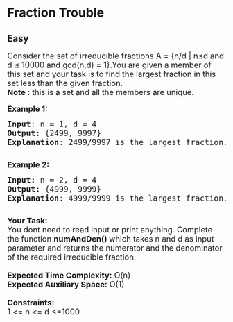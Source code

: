 # Fraction Trouble
## Easy 
<div class="problem-statement">
                <p></p><p><span style="font-size:18px">Consider the set of irreducible fractions A = {n/d | n≤d and d ≤ 10000 and gcd(n,d) = 1}.You are given a member of this set and your task is to find the largest fraction in this set less than the given fraction.<br>
<strong>Note</strong>&nbsp;: this&nbsp;is a set and all the members are unique.</span><br>
<br>
<span style="font-size:18px"><strong>Example 1:</strong></span></p>

<pre style="position: relative;"><span style="font-size:18px"><strong>Input</strong>: n = 1, d = 4
<strong>Output:</strong>&nbsp;{2499, 9997}&nbsp; 
<strong>Explanation</strong>: 2499/9997 is the largest fraction.
</span><div class="open_grepper_editor" title="Edit &amp; Save To Grepper"></div></pre>

<p><br>
<span style="font-size:18px"><strong>Example 2:</strong></span></p>

<pre style="position: relative;"><span style="font-size:18px"><strong>Input: </strong>n = 2, d = 4
<strong>Output:&nbsp;</strong>{4999, 9999}
<strong>Explanation</strong>: 4999/9999 is the largest fraction. 
</span><div class="open_grepper_editor" title="Edit &amp; Save To Grepper"></div></pre>

<p><br>
<span style="font-size:18px"><strong>Your Task:&nbsp;&nbsp;</strong><br>
You dont need to read input or print anything. Complete the function <strong>numAndDen()&nbsp;</strong>which takes n&nbsp;and d&nbsp;as input parameter and returns&nbsp;the numerator and the denominator of the required irreducible fraction.<br>
<br>
<strong>Expected Time Complexity:</strong> O(n)<br>
<strong>Expected Auxiliary Space:</strong> O(1)<br>
<br>
<strong>Constraints:</strong><br>
1 &lt;= n&nbsp;&lt;= d&nbsp;&lt;=1000</span></p>
 <p></p>
            </div>